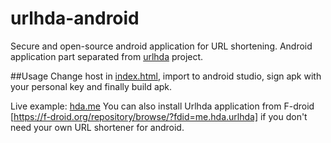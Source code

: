 # urlhda-android
Secure and open-source android application for URL shortening.
Android application part separated from [urlhda](https://github.com/cryptofuture/urlhda) project.

##Usage
Change host in [index.html](https://raw.githubusercontent.com/cryptofuture/urlhda-android/master/app/src/main/assets/index.html), import to android studio, sign apk with your personal key and finally build apk.

Live example: [hda.me](https://hda.me)
You can also install Urlhda application from F-droid [https://f-droid.org/repository/browse/?fdid=me.hda.urlhda] if you don't need your own URL shortener for android.
